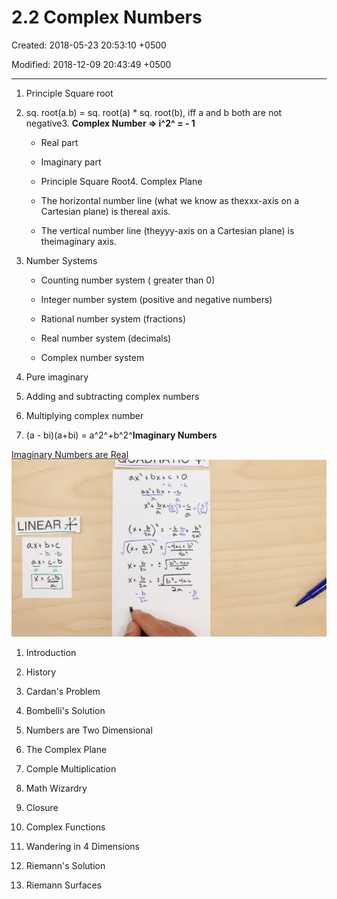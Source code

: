 # 2.2 Complex Numbers

Created: 2018-05-23 20:53:10 +0500

Modified: 2018-12-09 20:43:49 +0500

---

1. Principle Square root

2. sq. root(a.b) = sq. root(a) * sq. root(b), iff a and b both are not negative3. **Complex Number => i^2^ = - 1**

   - Real part

   - Imaginary part

   - Principle Square Root4. Complex Plane

   - The horizontal number line (what we know as thexxx-axis on a Cartesian plane) is thereal axis.

   - The vertical number line (theyyy-axis on a Cartesian plane) is theimaginary axis.

5. Number Systems

   - Counting number system ( greater than 0)

   - Integer number system (positive and negative numbers)

   - Rational number system (fractions)

   - Real number system (decimals)

   - Complex number system

6. Pure imaginary

7. Adding and subtracting complex numbers

8. Multiplying complex number

9. (a - bi)(a+bi) = a^2^+b^2^**Imaginary Numbers**

[Imaginary Numbers are Real](https://www.youtube.com/playlist?list=PLiaHhY2iBX9g6KIvZ_703G3KJXapKkNaF)
![image](media/2.2-Complex-Numbers-image1.jpg)

1. Introduction

2. History

3. Cardan's Problem

4. Bombelli's Solution

5. Numbers are Two Dimensional

6. The Complex Plane

7. Comple Multiplication

8. Math Wizardry

9. Closure

10. Complex Functions

11. Wandering in 4 Dimensions

12. Riemann's Solution

13. Riemann Surfaces
